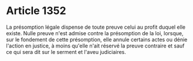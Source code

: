 # Article 1352

La présomption légale dispense de toute preuve celui au profit duquel elle existe.   Nulle preuve n'est admise contre la présomption de la loi, lorsque, sur le fondement de cette présomption, elle annule certains actes ou dénie l'action en justice, à moins qu'elle n'ait réservé la preuve contraire et sauf ce qui sera dit sur le serment et l'aveu judiciaires.